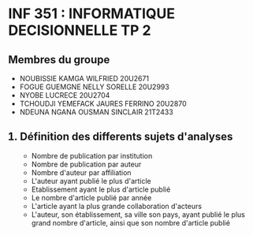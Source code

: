 # INF 351 : INFORMATIQUE DECISIONNELLE TP 2

## Membres du groupe
- NOUBISSIE KAMGA WILFRIED 20U2671
- FOGUE GUEMGNE NELLY SORELLE 20U2993
- NYOBE LUCRECE 20U2704
- TCHOUDJI YEMEFACK JAURES FERRINO 20U2870
- NDEUNA NGANA OUSMAN SINCLAIR 21T2433

<ol>
     <h2>
        <li>Définition des differents sujets d'analyses</li>
     </h2>
     <ul>
        <li>Nombre de publication par institution</li>
        <li>Nombre de publication par auteur</li>
        <li>Nombre d'auteur par affiliation</li>
        <li>L'auteur ayant publié le plus d'article</li>
        <li>Etablissement ayant le plus d'article publié</li>
        <li>Le nombre d'article publié par année</li>
        <li>L'article ayant la plus grande collaboration d'acteurs</li>
        <li>L'auteur, son établissement, sa ville son pays, ayant publié le plus grand nombre d'article, ainsi que son nombre d'article publié</li>
     </ul>
</ol>